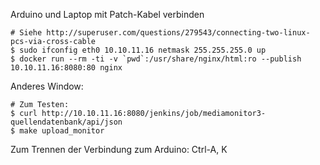 Arduino und Laptop mit Patch-Kabel verbinden

    # Siehe http://superuser.com/questions/279543/connecting-two-linux-pcs-via-cross-cable
    $ sudo ifconfig eth0 10.10.11.16 netmask 255.255.255.0 up
    $ docker run --rm -ti -v `pwd`:/usr/share/nginx/html:ro --publish 10.10.11.16:8080:80 nginx

Anderes Window:

    # Zum Testen:
    $ curl http://10.10.11.16:8080/jenkins/job/mediamonitor3-quellendatenbank/api/json
    $ make upload_monitor

Zum Trennen der Verbindung zum Arduino: Ctrl-A, K
